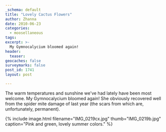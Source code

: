 ```yaml
---
_schema: default
title: "Lovely Cactus Flowers"
author: Zhanna
date: 2010-06-23
categories:
  - moosellaneous
tags:
excerpt: >- 
  My Gymnocalycium bloomed again!
header:
  teaser:
geocaches: false
surveymarks: false
post_id: 1741
layout: post     

---
```


The warm temperatures and sunshine we've had lately have been most welcome.  My Gymnocalycium bloomed again!  She obviously recovered well from the spider mite damage of last year (the scars from which are, unfortunately, permanent).  

{% include image.html filename="IMG_0219cx.jpg" thumb="IMG_0219b.jpg" caption="Pink and green, lovely summer colors." %}
